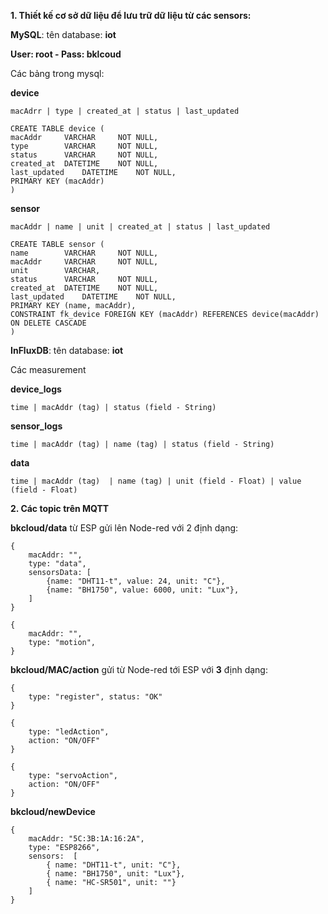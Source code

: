 	 	 	
**1. Thiết kế cơ sở dữ liệu để lưu trữ dữ liệu từ các sensors:**

**MySQL**: tên database: **iot**

**User: root - Pass: bklcoud**

Các bảng trong mysql: 

**device**

	macAdrr | type | created_at | status | last_updated
	
	CREATE TABLE device (
	macAddr 	VARCHAR 	NOT NULL,
	type		VARCHAR 	NOT NULL,
	status 		VARCHAR 	NOT NULL,
	created_at 	DATETIME 	NOT NULL,
	last_updated 	DATETIME 	NOT NULL,
	PRIMARY KEY (macAddr)
	)


**sensor**

	macAddr | name | unit | created_at | status | last_updated
	
	CREATE TABLE sensor (
	name 		VARCHAR		NOT NULL,
	macAddr 	VARCHAR 	NOT NULL,
	unit 		VARCHAR,
	status 		VARCHAR 	NOT NULL,
	created_at 	DATETIME	NOT NULL,
	last_updated 	DATETIME 	NOT NULL,
	PRIMARY KEY (name, macAddr),
	CONSTRAINT fk_device FOREIGN KEY (macAddr) REFERENCES device(macAddr) ON DELETE CASCADE
	)


**InFluxDB**:  tên database: **iot**

Các measurement     
 
**device_logs**

	time | macAddr (tag) | status (field - String)
	
**sensor_logs**

	time | macAddr (tag) | name (tag) | status (field - String)

**data**

	time | macAddr (tag)  | name (tag) | unit (field - Float) | value (field - Float)
	
**2. Các topic trên MQTT**

**bkcloud/data** từ ESP gửi lên Node-red với 2 định dạng:

	{
		macAddr: "", 
		type: "data",
		sensorsData: [
			{name: "DHT11-t", value: 24, unit: "C"},
			{name: "BH1750", value: 6000, unit: "Lux"},
		]
	}
	
	{
		macAddr: "", 
		type: "motion",
	}


**bkcloud/MAC/action** gửi từ Node-red tới ESP với **3** định dạng:

	{
		type: "register", status: "OK"
	}

	{
		type: "ledAction",
		action: "ON/OFF"
	}
	
	{
		type: "servoAction",
		action: "ON/OFF"
	}


**bkcloud/newDevice**

	{
		macAddr: "5C:3B:1A:16:2A",
		type: "ESP8266",
		sensors:  [
			{ name: "DHT11-t", unit: "C"},
			{ name: "BH1750", unit: "Lux"},
			{ name: "HC-SR501", unit: ""}
		]
	}

